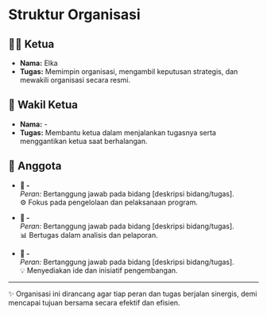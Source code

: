 # Struktur Organisasi

## 👩‍💼 Ketua
- **Nama:** Elka
- **Tugas:** Memimpin organisasi, mengambil keputusan strategis, dan mewakili organisasi secara resmi.

## 🤝 Wakil Ketua
- **Nama:** -
- **Tugas:** Membantu ketua dalam menjalankan tugasnya serta menggantikan ketua saat berhalangan.

## 👥 Anggota
- **👤 -**  
  _Peran:_ Bertanggung jawab pada bidang [deskripsi bidang/tugas].  
  ⚙️ Fokus pada pengelolaan dan pelaksanaan program.

- **👤 -**  
  _Peran:_ Bertanggung jawab pada bidang [deskripsi bidang/tugas].  
  📊 Bertugas dalam analisis dan pelaporan.

- **👤 -**  
  _Peran:_ Bertanggung jawab pada bidang [deskripsi bidang/tugas].  
  💡 Menyediakan ide dan inisiatif pengembangan.

---

✨ Organisasi ini dirancang agar tiap peran dan tugas berjalan sinergis, demi mencapai tujuan bersama secara efektif dan efisien.
